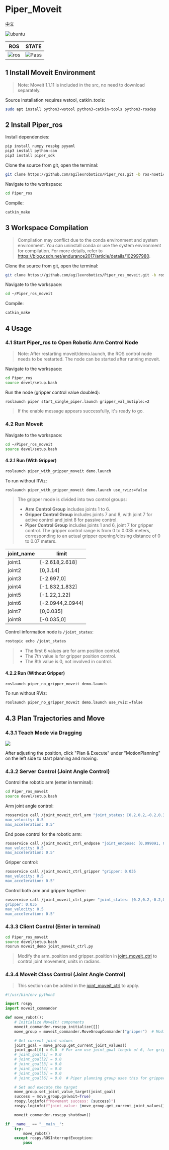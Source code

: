 # Piper_Moveit

[中文](README.md)

![ubuntu](https://img.shields.io/badge/Ubuntu-20.04-orange.svg)

|ROS |STATE|
|---|---|
|![ros](https://img.shields.io/badge/ROS-noetic-blue.svg)|![Pass](https://img.shields.io/badge/Pass-blue.svg)|

## 1 Install Moveit Environment

> Note: Moveit 1.1.11 is included in the src, no need to download separately.

Source installation requires wstool, catkin_tools:

```bash
sudo apt install python3-wstool python3-catkin-tools python3-rosdep
```

## 2 Install Piper_ros

Install dependencies:

```bash
pip install numpy rospkg pyyaml
pip3 install python-can
pip3 install piper_sdk
```

Clone the source from git, open the terminal:

```bash
git clone https://github.com/agilexrobotics/Piper_ros.git -b ros-noetic-no-aloha
```

Navigate to the workspace:

```bash
cd Piper_ros
```

Compile:

```bash
catkin_make
```

## 3 Workspace Compilation

> Compilation may conflict due to the conda environment and system environment. You can uninstall conda or use the system environment for compilation. For more details, refer to https://blog.csdn.net/endurance2017/article/details/102997980.

Clone the source from git, open the terminal:

```bash
git clone https://github.com/agilexrobotics/Piper_ros_moveit.git -b ros-noetic-moveit
```

Navigate to the workspace:

```bash
cd ~/Piper_ros_moveit
```

Compile:

```bash
catkin_make
```

## 4 Usage

### 4.1 Start Piper_ros to Open Robotic Arm Control Node

> Note: After restarting moveit/demo.launch, the ROS control node needs to be restarted. The node can be started after running moveit.

Navigate to the workspace:

```bash
cd Piper_ros
source devel/setup.bash
```

Run the node (gripper control value doubled):

```bash
roslaunch piper start_single_piper.launch gripper_val_mutiple:=2
```

> If the enable message appears successfully, it's ready to go.

### 4.2 Run Moveit

Navigate to the workspace:

```bash
cd ~/Piper_ros_moveit
source devel/setup.bash
```

#### 4.2.1 Run (With Gripper)

```bash
roslaunch piper_with_gripper_moveit demo.launch
```

To run without RViz:

```bash
roslaunch piper_with_gripper_moveit demo.launch use_rviz:=false
```

> The gripper mode is divided into two control groups:
>- **Arm Control Group** includes joints 1 to 6.
>- **Gripper Control Group** includes joints 7 and 8, with joint 7 for active control and joint 8 for passive control.
>- **Piper Control Group** includes joints 1 and 6, joint 7 for gripper control.
> The gripper control range is from 0 to 0.035 meters, corresponding to an actual gripper opening/closing distance of 0 to 0.07 meters.

|joint_name|     limit     |
|----------|  ---------    |
|joint1    | [-2.618,2.618]|
|joint2    | [0,3.14]|
|joint3    | [-2.697,0]|
|joint4    | [-1.832,1.832]|
|joint5    | [-1.22,1.22]|
|joint6    | [-2.0944,2.0944]|
|joint7    | [0,0.035]|
|joint8    | [-0.035,0]|

Control information node is `/joint_states`:

```bash
rostopic echo /joint_states
```

>- The first 6 values are for arm position control.
>- The 7th value is for gripper position control.
>- The 8th value is 0, not involved in control.

#### 4.2.2 Run (Without Gripper)

```bash
roslaunch piper_no_gripper_moveit demo.launch
```

To run without RViz:

```bash
roslaunch piper_no_gripper_moveit demo.launch use_rviz:=false
```

## 4.3 Plan Trajectories and Move

### 4.3.1 Teach Mode via Dragging

![](src/image/piper_moveit.png)

After adjusting the position, click "Plan & Execute" under "MotionPlanning" on the left side to start planning and moving.

### 4.3.2 Server Control (Joint Angle Control)

Control the robotic arm (enter in terminal):

```bash
cd Piper_ros_moveit
source devel/setup.bash
```

Arm joint angle control:

```bash
rosservice call /joint_moveit_ctrl_arm "joint_states: [0.2,0.2,-0.2,0.3,-0.2,0.5]
max_velocity: 0.5
max_acceleration: 0.5" 
```

End pose control for the robotic arm:

```bash
rosservice call /joint_moveit_ctrl_endpose "joint_endpose: [0.099091, 0.008422, 0.246447, -0.09079689034052749, 0.7663049838381912, -0.02157924359457128, 0.6356625934370577]
max_velocity: 0.5
max_acceleration: 0.5" 
```

Gripper control:

```bash
rosservice call /joint_moveit_ctrl_gripper "gripper: 0.035
max_velocity: 0.5
max_acceleration: 0.5" 
```

Control both arm and gripper together:

```bash
rosservice call /joint_moveit_ctrl_piper "joint_states: [0.2,0.2,-0.2,0.3,-0.2,0.5]
gripper: 0.035
max_velocity: 0.5
max_acceleration: 0.5" 
```

### 4.3.3 Client Control (Enter in terminal)

```bash
cd Piper_ros_moveit
source devel/setup.bash
rosrun moveit_demo joint_moveit_ctrl.py
```

> Modify the arm_position and gripper_position in [joint_moveit_ctrl](src/moveit_demo/scripts/joint_moveit_ctrl.py) to control joint movement, units in radians.

### 4.3.4 Moveit Class Control (Joint Angle Control)

> This section can be added in the [joint_moveit_ctrl](src/moveit_demo/scripts/joint_moveit_ctrl.py) to apply.

```python
#!/usr/bin/env python3

import rospy
import moveit_commander

def move_robot():
    # Initialize MoveIt! components
    moveit_commander.roscpp_initialize([])
    move_group = moveit_commander.MoveGroupCommander("gripper")  # Modify for "arm", "gripper" or "piper" as needed

    # Get current joint values
    joint_goal = move_group.get_current_joint_values()
    joint_goal[0] = 0.0  # For arm use joint_goal length of 6, for gripper use length of 1, and for piper use length of 7
    # joint_goal[1] = 0.0
    # joint_goal[2] = 0.0
    # joint_goal[3] = 0.0
    # joint_goal[4] = 0.0
    # joint_goal[5] = 0.0
    # joint_goal[6] = 0.0  # Piper planning group uses this for gripper control

    # Set and execute the target
    move_group.set_joint_value_target(joint_goal)
    success = move_group.go(wait=True)
    rospy.loginfo(f"Movement success: {success}")
    rospy.loginfo(f"joint_value: {move_group.get_current_joint_values()}")

    moveit_commander.roscpp_shutdown()

if __name__ == "__main__":
    try:
        move_robot()
    except rospy.ROSInterruptException:
        pass
```
